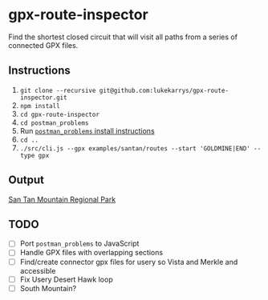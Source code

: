 # gpx-route-inspector

Find the shortest closed circuit that will visit all paths from a series of connected GPX files.

## Instructions

1. `git clone --recursive git@github.com:lukekarrys/gpx-route-inspector.git`
1. `npm install`
1. `cd gpx-route-inspector`
1. `cd postman_problems`
1. Run [`postman_problems` install instructions](https://github.com/brooksandrew/postman_problems/tree/4e384767371e8d67a901712adf56deb9e3c79bf4#id2)
1. `cd ..`
1. `./src/cli.js --gpx examples/santan/routes --start 'GOLDMINE|END' --type gpx`

## Output

[San Tan Mountain Regional Park](./examples/santan/output.geojson)

## TODO

- [ ] Port `postman_problems` to JavaScript
- [ ] Handle GPX files with overlapping sections
- [ ] Find/create connector gpx files for usery so Vista and Merkle and accessible
- [ ] Fix Usery Desert Hawk loop
- [ ] South Mountain?
